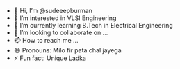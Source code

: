 - 👋 Hi, I’m @sudeeepburman
- 👀 I’m interested in VLSI Engineering
- 🌱 I’m currently learning B.Tech in Electrical Engineering
- 💞️ I’m looking to collaborate on ...
- 📫 How to reach me ...
- 😄 Pronouns: Milo fir pata chal jayega
- ⚡ Fun fact: Unique Ladka

<!---
sudeeepburman/sudeeepburman is a ✨ special ✨ repository because its `README.md` (this file) appears on your GitHub profile.
You can click the Preview link to take a look at your changes.
--->
